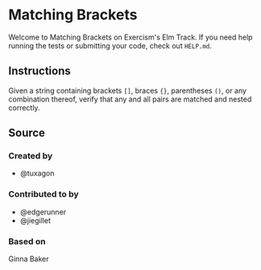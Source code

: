 # Matching Brackets

Welcome to Matching Brackets on Exercism's Elm Track.
If you need help running the tests or submitting your code, check out `HELP.md`.

## Instructions

Given a string containing brackets `[]`, braces `{}`, parentheses `()`,
or any combination thereof, verify that any and all pairs are matched
and nested correctly.

## Source

### Created by

- @tuxagon

### Contributed to by

- @edgerunner
- @jiegillet

### Based on

Ginna Baker